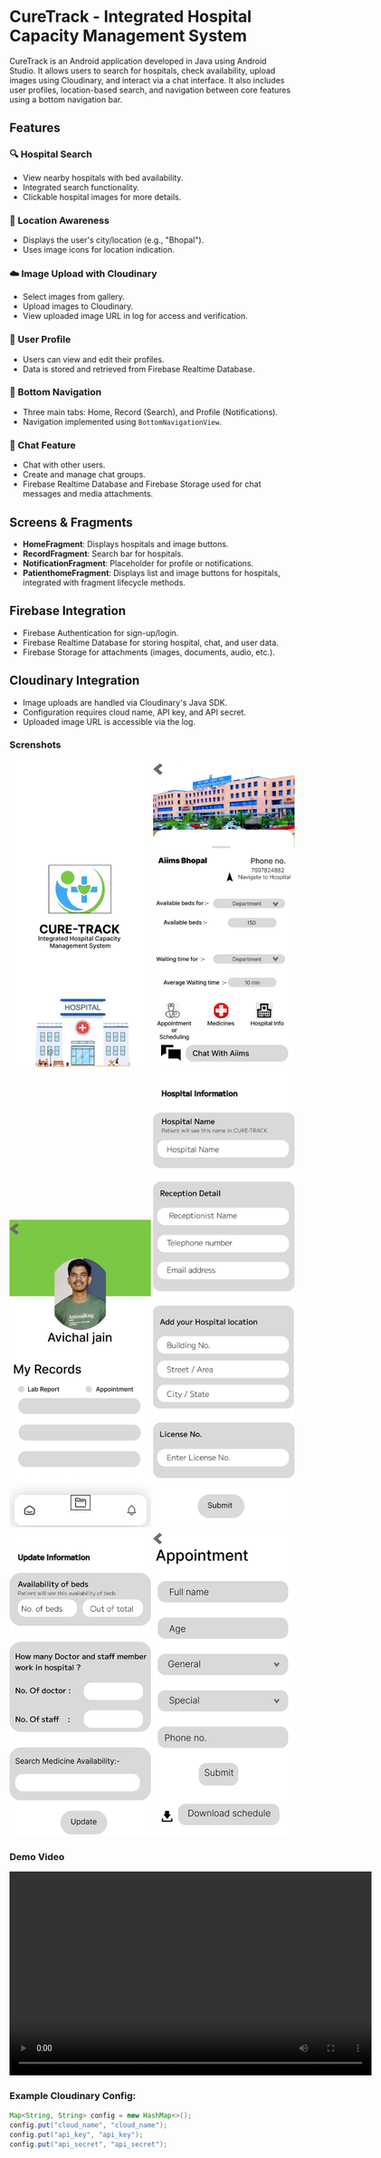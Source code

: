 # CureTrack - Integrated Hospital Capacity Management System

CureTrack is an Android application developed in Java using Android Studio. It allows users to search for hospitals, check availability, upload images using Cloudinary, and interact via a chat interface.
It also includes user profiles, location-based search, and navigation between core features using a bottom navigation bar.

## Features

### 🔍 Hospital Search
- View nearby hospitals with bed availability.
- Integrated search functionality.
- Clickable hospital images for more details.

### 📍 Location Awareness
- Displays the user's city/location (e.g., "Bhopal").
- Uses image icons for location indication.

### ☁️ Image Upload with Cloudinary
- Select images from gallery.
- Upload images to Cloudinary.
- View uploaded image URL in log for access and verification.

### 👤 User Profile
- Users can view and edit their profiles.
- Data is stored and retrieved from Firebase Realtime Database.

### 🧭 Bottom Navigation
- Three main tabs: Home, Record (Search), and Profile (Notifications).
- Navigation implemented using `BottomNavigationView`.

### 💬 Chat Feature
- Chat with other users.
- Create and manage chat groups.
- Firebase Realtime Database and Firebase Storage used for chat messages and media attachments.

## Screens & Fragments

- **HomeFragment**: Displays hospitals and image buttons.
- **RecordFragment**: Search bar for hospitals.
- **NotificationFragment**: Placeholder for profile or notifications.
- **PatienthomeFragment**: Displays list and image buttons for hospitals, integrated with fragment lifecycle methods.

## Firebase Integration

- Firebase Authentication for sign-up/login.
- Firebase Realtime Database for storing hospital, chat, and user data.
- Firebase Storage for attachments (images, documents, audio, etc.).

## Cloudinary Integration

- Image uploads are handled via Cloudinary's Java SDK.
- Configuration requires cloud name, API key, and API secret.
- Uploaded image URL is accessible via the log.

### Screnshots 
<p align="center">
<img src="home.png" alt="Home Screen" width="250"/>
<img src="aiims.png" alt="Search Screen" width="250"/>
<img src="profile.png" alt="Profile Screen" width="250"/>
  
 
<img src="hospital1.png" alt="Hospital Screen" width="250"/>
<img src="hospital2.png" alt="Hospital Screen" width="250"/>
<img src="appointment.png" alt="Appointment Screen" width="250"/>
</p>

### Demo Video 
<video width="640" height="360" controls>
        <source src="video.mp4" type="video/mp4">
        Your browser does not support the video tag.
</video>
    
### Example Cloudinary Config:
```java
Map<String, String> config = new HashMap<>();
config.put("cloud_name", "cloud_name");
config.put("api_key", "api_key");
config.put("api_secret", "api_secret");
